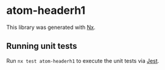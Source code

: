 # atom-headerh1

This library was generated with [Nx](https://nx.dev).

## Running unit tests

Run `nx test atom-headerh1` to execute the unit tests via [Jest](https://jestjs.io).
